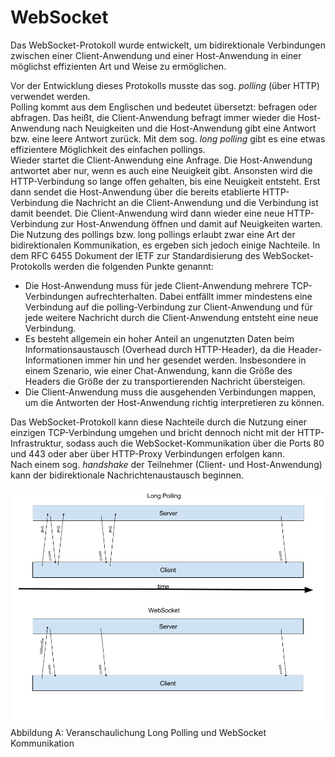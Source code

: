 # WebSocket

Das WebSocket-Protokoll wurde entwickelt, um bidirektionale Verbindungen zwischen einer Client-Anwendung und einer Host-Anwendung in einer möglichst effizienten Art und Weise zu ermöglichen.  
  
Vor der Entwicklung dieses Protokolls musste das sog. _polling_ (über HTTP) verwendet werden.  
Polling kommt aus dem Englischen und bedeutet übersetzt: befragen oder abfragen. Das heißt, die Client-Anwendung befragt immer wieder die Host-Anwendung nach Neuigkeiten und die Host-Anwendung gibt eine Antwort bzw. eine leere Antwort zurück. Mit dem sog. _long polling_ gibt es eine etwas effizientere Möglichkeit des einfachen pollings.  
Wieder startet die Client-Anwendung eine Anfrage. Die Host-Anwendung antwortet aber nur, wenn es auch eine Neuigkeit gibt. Ansonsten wird die HTTP-Verbindung so lange offen gehalten, bis eine Neuigkeit entsteht. Erst dann sendet die Host-Anwendung über die bereits etablierte HTTP-Verbindung die Nachricht an die Client-Anwendung und die Verbindung ist damit beendet. Die Client-Anwendung wird dann wieder eine neue HTTP-Verbindung zur Host-Anwendung öffnen und damit auf Neuigkeiten warten.  
Die Nutzung des pollings bzw. long pollings erlaubt zwar eine Art der bidirektionalen Kommunikation, es ergeben sich jedoch einige Nachteile. In dem RFC 6455 Dokument der IETF zur Standardisierung des WebSocket-Protokolls werden die folgenden Punkte genannt:  
* Die Host-Anwendung muss für jede Client-Anwendung mehrere TCP-Verbindungen aufrechterhalten. Dabei entfällt immer mindestens eine Verbindung auf die polling-Verbindung zur Client-Anwendung und für jede weitere Nachricht durch die Client-Anwendung entsteht eine neue Verbindung.
* Es besteht allgemein ein hoher Anteil an ungenutzten Daten beim Informationsaustausch (Overhead durch HTTP-Header), da die Header-Informationen immer hin und her gesendet werden. Insbesondere in einem Szenario, wie einer Chat-Anwendung, kann die Größe des Headers die Größe der zu transportierenden Nachricht übersteigen.
* Die Client-Anwendung muss die ausgehenden Verbindungen mappen, um die Antworten der Host-Anwendung richtig interpretieren zu können.  
  
  
Das WebSocket-Protokoll kann diese Nachteile durch die Nutzung einer einzigen TCP-Verbindung umgehen und bricht dennoch nicht mit der HTTP-Infrastruktur, sodass auch die WebSocket-Kommunikation über die Ports 80 und 443 oder aber über HTTP-Proxy Verbindungen erfolgen kann.  
Nach einem sog. _handshake_ der Teilnehmer (Client- und Host-Anwendung) kann der bidirektionale Nachrichtenaustausch beginnen.


![](/assets/longpolling_websocket.png)Abbildung A: Veranschaulichung Long Polling und WebSocket Kommunikation


